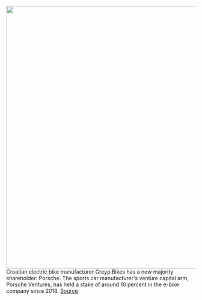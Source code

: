 <img src='https://cdn.vox-cdn.com/thumbor/uNQ4bDcpFHcp6Y3Y9dZ_JLy5jzU=/0x0:1200x798/1200x800/filters:focal(504x303:696x495)/cdn.vox-cdn.com/uploads/chorus_image/image/70182726/download__3_.0.jpeg' width='700px' /><br/>
Croatian electric bike manufacturer Greyp Bikes has a new majority shareholder: Porsche. The sports car manufacturer's venture capital arm, Porsche Ventures, has held a stake of around 10 percent in the e-bike company since 2018.
<a href='https://www.theverge.com/2021/11/23/22798553/porsche-controlling-stake-greyp-ebike-rimac'> Source <a/>